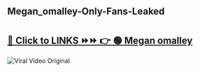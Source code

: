 
 ## Megan_omalley-Only-Fans-Leaked

# <h2><a href="https://clipsfans.com/Megan_omalley&ref=git">🔗 Click to LINKS ⏩⏩ 👉 🟢 Megan omalley </a></h2>

<a href="https://clipsfans.com/Megan_omalley&ref=git" rel="nofollow" data-target="animated-image.originalLink"><img src="https://i.ibb.co.com/xMMVF88/686577567.gif" alt="Viral Video Original" style="max-width: 100%; display: inline-block;" data-target="animated-image.originalImage"></a>
